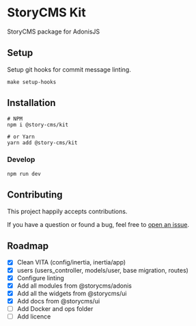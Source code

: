 # StoryCMS Kit

StoryCMS package for AdonisJS

## Setup

Setup git hooks for commit message linting.
```
make setup-hooks
```

## Installation

```shell
# NPM
npm i @story-cms/kit

# or Yarn
yarn add @story-cms/kit
```

### Develop

```
npm run dev
```

## Contributing

This project happily accepts contributions.

If you have a question or found a bug, feel free to
[open an issue](https://github.com/story-cms/kit/issues).

## Roadmap

- [x] Clean VITA (config/inertia, inertia/app)
- [x] users (users_controller, models/user, base migration, routes)
- [x] Configure linting
- [x] Add all modules from @storycms/adonis
- [x] Add all the widgets from @storycms/ui
- [x] Add docs from @storycms/ui
- [ ] Add Docker and ops folder
- [ ] Add licence
